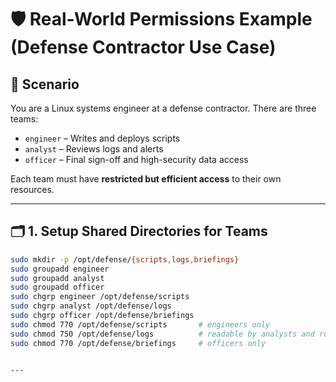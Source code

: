 # 🛡️ Real-World Permissions Example (Defense Contractor Use Case)

## 🧱 Scenario

You are a Linux systems engineer at a defense contractor. There are three teams:

- `engineer` – Writes and deploys scripts
- `analyst` – Reviews logs and alerts
- `officer` – Final sign-off and high-security data access

Each team must have **restricted but efficient access** to their own resources.

---

## 🗂️ 1. Setup Shared Directories for Teams

```bash
sudo mkdir -p /opt/defense/{scripts,logs,briefings}
sudo groupadd engineer
sudo groupadd analyst
sudo groupadd officer
sudo chgrp engineer /opt/defense/scripts
sudo chgrp analyst /opt/defense/logs
sudo chgrp officer /opt/defense/briefings
sudo chmod 770 /opt/defense/scripts       # engineers only
sudo chmod 750 /opt/defense/logs          # readable by analysts and root
sudo chmod 770 /opt/defense/briefings     # officers only


---



